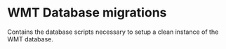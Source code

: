 # WMT Database migrations

Contains the database scripts necessary to setup a clean instance of the WMT database.

